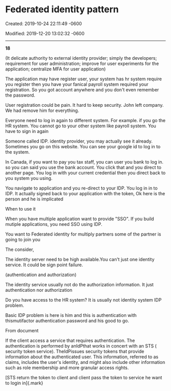 # Federated identity pattern

Created: 2019-10-24 22:11:49 -0600

Modified: 2019-12-20 13:02:32 -0600

---

**18**

(It delicate authority to external identity provider; simply the developers; requirement for user administration; improve for user experiments for the application; centralize MFA for user application)

The application may have register user, your system has hr system require you register then you have your fanical payroll system required your registration. So you got account anywhere and you don't even remember the password.

User registration could be pain. It hard to keep security. John left company. We had remove him for everything.

Everyone need to log in again to different system. For example. if you go the HR system. You cannot go to your other system like payroll system. You have to sign in again

Someone called IDP. identity provider, you may actually see it already. Sometimes you go on this website. You can see your google id to log in to the system.

In Canada, if you want to pay you tax staff, you can user you bank to log in. so you can said you use the bank account. You click that and you direct to another page. You log in with your current credential then you direct back to you system you using.

You navigate to application and you re-direct to your IDP. You log in in to IDP. It actually signed back to your application with the token, Ok here is the person and he is implicated

When to use it

When you have multiple application want to provide "SSO". If you build mutiple applications, you need SSO using IDP.



You want to Federated identity for multiply partners some of the partner is going to join you



The consider,

The identity server need to be high available.You can't just one identity service. It could be sign point failure.

(authentication and authorization)

The identity service usually not do the authorization information. It just authentication nor authorization

Do you have access to the HR system? It is usually not identity system IDP problem.

Basic IDP problem is here is him and this is authentication with thismutifactor authentication password and his good to go.



From document

If the client access a service that requires authentication. The authentication is performed by anIdPthat works in concert with an STS ( security token service). TheIdPissues security tokens that provide information about the authenticated user. This information, referred to as claims, includes the user's identity, and might also include other information such as role membership and more granular access rights.

[STS return the token to client and client pass the token to service he want to login in]{.mark}
